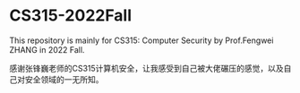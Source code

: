 # CS315-2022Fall
This repository is mainly for CS315: Computer Security by Prof.Fengwei ZHANG in 2022 Fall.

感谢张锋巍老师的CS315计算机安全，让我感受到自己被大佬碾压的感觉，以及自己对安全领域的一无所知。